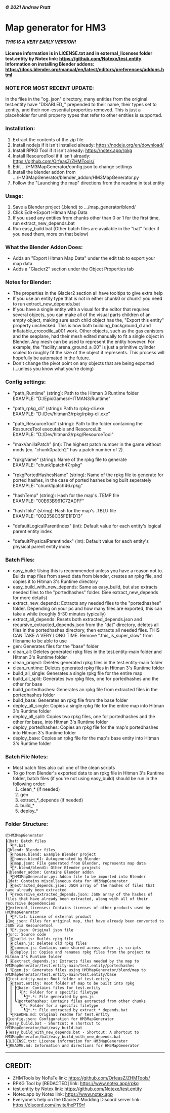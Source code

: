 ##### © 2021 Andrew Pratt

# Map generator for HM3


#### ***THIS IS A VERY EARLY VERSION!***

**License information is in LICENSE.txt and in external_licenses folder</br>
test.entity by Notex link: https://github.com/Notexe/test.entity</br>
Information on installing Blender addons: https://docs.blender.org/manual/en/latest/editors/preferences/addons.html**


### NOTE FOR MOST RECENT UPDATE:
   In the files in the "og_json" directory, many entities from the original test.entity have "DISABLED_" prepended to their name, their types set to
zentity, and their non-essential properties removed. This is just a placeholder for until property types that refer to other entities is supported.


### Installation:
1. Extract the contents of the zip file
2. Install nodejs if it isn't installed already: https://nodejs.org/en/download/
3. Install RPKG Tool if it isn't already: https://notex.app/rpkg
4. Install ResourceTool if it isn't already: https://github.com/OrfeasZ/ZHMTools/
5. Edit .../HM3MapGenerator/config.json to change settings
6. Install the blender addon from .../HM3MapGenerator/blender_addon/HM3MapGenerator.py
7. Follow the "Launching the map" directions from the readme in test.entity
	
	
### Usage:
1. Save a Blender project (.blend) to .../map_generator/blend/
2. Click Edit->Export Hitman Map Data
3. If you used any entities from chunks other than 0 or 1 for the first time, run extract_new_depends.bat
4. Run easy_build.bat
	(Other batch files are available in the "bat" folder if you need them, more on that below)
	
	
### What the Blender Addon Does:
- Adds an "Export Hitman Map Data" under the edit tab to export your map data
- Adds a "Glacier2" section under the Object Properties tab
	
	
### Notes for Blender:
- The properties in the Glacier2 section all have tooltips to give extra help
- If you use an entity type that is not in either chunk0 or chunk1 you need to run extract_new_depends.bat
- If you have a single entity with a visual for the editor that requires several objects, you can make all of the visual
	parts children of an empty object, making sure each child object has the, "Export this entity" property unchecked. This is how both building_background_d
	and inflatable_crocodile_a001 work. Other objects, such as the gas canisters and the seaplane, had their mesh edited manually to fit a single object in Blender.
	Any mesh can be used to represent the entity however. For example, the "facility_arena_ground_a_00" is just a primitive cylinder scaled to roughly fit
	the size of the object it represents. This process will hopefully be automated in the future.
- Don't change the pivot point on any objects that are being exported (...unless you know what you're doing)
	
	
### Config settings:
- "path_Runtime" (string): Path to the Hitman 3 Runtime folder</br>
EXAMPLE: "D:/EpicGames/HITMAN3/Runtime"
	
- "path_rpkg_cli" (string): Path to rpkg-cli.exe</br>
EXAMPLE: "D:/Dev/hitman3/rpkg/rpkg-cli.exe"

- "path_ResourceTool" (string): Path to the folder containing the ResourceTool executable and ResourceLib</br>
EXAMPLE: "D:/Dev/hitman3/rpkg/ResourceTool"

- "maxVanillaPatch" (int): The highest patch number in the game without mods (ex. "chunk0patch2" has a patch number of 2).</br>

- "rpkgName" (string): Name of the rpkg file to generate</br>
EXAMPLE: "chunk1patch47.rpkg"

- "rpkgPortedHashesName" (string): Name of the rpkg file to generate for ported hashes, in the case of ported hashes being built seperately</br>
EXAMPLE: "chunk1patch46.rpkg"

- "hashTemp" (string): Hash for the map's .TEMP file</br>
EXAMPLE: "00E63B961C72ADFF"

- "hashTblu" (string): Hash for the map's .TBLU file</br>
EXAMPLE: "002358C35FE1FD13"
	
- "defaultLogicalParentIndex" (int): Default value for each entity's logical parent entity index</br>

- "defaultPhysicalParentIndex" (int): Default value for each entity's physical parent entity index</br>

### Batch Files:
- easy_build: Using this is recommended unless you have a reason not to. Builds map files from saved data from blender, creates an rpkg file, and copies it to Hitman 3's Runtime directory
- easy_build_with_new_depends: Same as easy_build, but also extracts needed files to the "portedhashes" folder. (See extract_new_depends for more details)
- extract_new_depends: Extracts any needed files to the "portedhashes" folder. Depending on your pc and how many files are exported, this can take a while (roughly 5-30 minutes typically)
- extract_all_depends: Resets both extracted_depends.json and recursive_extracted_depends.json from the "dat" directory, deletes all files in the portedhashes directory, then extracts all needed files. THIS CAN TAKE A VERY LONG TIME. Remove ".this_is_super_slow" from filename to be able to use
- gen: Generates files for the "base" folder
- clean_all: Deletes generated rpkg files in the test.entity-main folder and Hitman 3's Runtime folder
- clean_project: Deletes generated rpkg files in the test.entity-main folder
- clean_runtime: Deletes generated rpkg files in Hitman 3's Runtime folder
- build_all_single: Generates a single rpkg file for the entire map
- build_all_split: Generates two rpkg files, one for portedhashes and the other for base
- build_portedhashes: Generates an rpkg file from extracted files in the portedhashes folder
- build_base: Generates an rpkg file from the base folder
- deploy_all_single: Copies a single rpkg file for the entire map into Hitman 3's Runtime folder
- deploy_all_split: Copies two rpkg files, one for portedhashes and the other for base, into Hitman 3's Runtime folder
- deploy_portedhashes: Copies an rpkg file for the map's portedhashes into Hitman 3's Runtime folder
- deploy_base: Copies an rpkg file for the map's base entity into Hitman 3's Runtime folder

### Batch File Notes:
- Most batch files also call one of the clean scripts
- To go from Blender's exported data to an rpkg file in Hitman 3's Runtime folder, batch files (if you're not using easy_build) should be run in the following order:
  1. clean_* (if needed)
  2. gen
  3. extract_*_depends (if needed)
  4. build_*
  5. deploy_*

### Folder Structure:
```
📦HM3MapGenerator
┣📂bat: Batch files
┃ ┗📄*.bat
┣📂blend: Blender files
┃ ┣📄house.blend: Example Blender project
┃ ┣📄house.blend1: Autogenerated by Blender
┃ ┣📄map.json: File generated from Blender, represents map data
┃ ┗📄*.blend/blend1: Other Blender projects
┣📂blender_addon: Contains Blender addon
┃ ┗📄HM3MapGenerator.py: Addon file to be imported into Blender
┣📂dat: Contains miscellaneous data for HM3MapGenerator
┃ ┣📄extracted_depends.json: JSON array of the hashes of files that have already been extracted
┃ ┗📄recursive_extracted_depends.json: JSON array of the hashes of files that have already been extracted, along with all of their recursive dependencies
┣📂external_licenses: Contains licenses of other products used by HM3MapGenerator
┃ ┗📄*.txt: License of external product
┣📂og_json: Files for original map, that have already been converted to JSON via ResourceTool
┃ ┗📄*.json: Original json file
┣📂src: Source code
┃ ┣📄build.js: Builds rpkg file
┃ ┣📄clean.js: Deletes old rpkg files
┃ ┣📄common.js: Contains code shared across other .js scripts
┃ ┣📄deploy.js: Copies and renames rpkg files from the project to Hitman 3's Runtime folder
┃ ┣📄extract_depends.js: Extracts files needed by the map to HM3MapGenerator/test.entity-main/test.entity/portedhashes
┃ ┗📄gen.js: Generates files using HM3MapGenerator/blend/map to HM3MapGenerator/test.entity-main/test.entity/base
┣📂test.entity-main: Root folder of test.entity
┃ ┣📂test.entity: Root folder of map to be built into rpkg
┃ ┃ ┣📂base: Contains files for test.entity
┃ ┃ ┃ ┗📂*: Folder for a specific filetype
┃ ┃ ┃   ┗📄*.*: File generated by gen.js
┃ ┃ ┗📂portedhashes: Contains files extracted from other chunks
┃ ┃   ┗📂*: Folder for a specific filetype
┃ ┃     ┗📄*.*: File extracted by extract_*_depends.bat
┃ ┗📄README.md: Original readme for test.entity
┣📄config.json: Configuration for HM3MapGenerator
┣📄easy_build.bat - Shortcut: A shortcut to HM3MapGenerator/bat/easy_build.bat
┣📄easy_build_with_new_depends.bat - Shortcut: A shortcut to HM3MapGenerator/bat/easy_build_with_new_depends.bat
┣📄LICENSE.txt: License information for HM3MapGenerator
┗📄README.md: Information and directions for HM3MapGenerator
```

***
	
## CREDIT:
- ZHMTools by NoFaTe
	link: https://github.com/OrfeasZ/ZHMTools/
- RPKG Tool by [REDACTED]
	link: https://www.notex.app/rpkg
- test.entity by Notex
	link: https://github.com/Notexe/test.entity
- Notex.app by Notex
	link: https://www.notex.app
- Everyone's help on the Glacier2 Modding Discord server
	link: https://discord.com/invite/hxPT9rf
